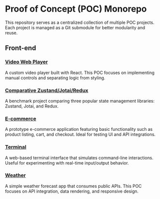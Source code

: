 # Proof of Concept (POC) Monorepo

This repository serves as a centralized collection of multiple POC projects. Each project is managed as a Git submodule for better modularity and reuse.

## Front-end

### [Video Web Player](https://github.com/tauber-s/poc-web-player)
A custom video player built with React. This POC focuses on implementing manual controls and separating logic from styling.

### [Comparative Zustand/Jotai/Redux](https://github.com/tauber-s/poc-comparative-zustand-jotai-redux)
A benchmark project comparing three popular state management libraries: Zustand, Jotai, and Redux.

### [E-commerce](https://github.com/tauber-s/poc-ecommerce)
A prototype e-commerce application featuring basic functionality such as product listing, cart, and checkout. Ideal for testing UI and API integrations.

### [Terminal](https://github.com/tauber-s/poc-terminal)
A web-based terminal interface that simulates command-line interactions. Useful for experimenting with real-time input/output behavior.

### [Weather](https://github.com/tauber-s/poc-weather)
A simple weather forecast app that consumes public APIs. This POC focuses on API integration, data rendering, and responsive design.

